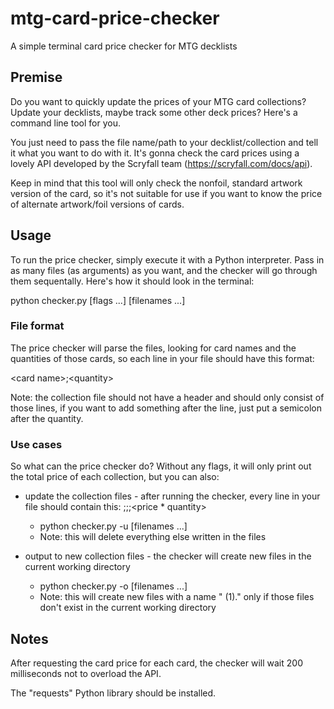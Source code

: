 # mtg-card-price-checker

A simple terminal card price checker for MTG decklists

## Premise

Do you want to quickly update the prices of your MTG card collections? Update your decklists, maybe track some other deck prices? Here's a command line tool for you.

You just need to pass the file name/path to your decklist/collection and tell it what you want to do with it. It's gonna check the card prices using a lovely API developed by the Scryfall team (https://scryfall.com/docs/api).

Keep in mind that this tool will only check the nonfoil, standard artwork version of the card, so it's not suitable for use if you want to know the price of alternate artwork/foil versions of cards.

## Usage

To run the price checker, simply execute it with a Python interpreter. Pass in as many files (as arguments) as you want, and the checker will go through them sequentally. Here's how it should look in the terminal:

python checker.py [flags ...] [filenames ...]

### File format

The price checker will parse the files, looking for card names and the quantities of those cards, so each line in your file should have this format:

\<card name\>;\<quantity\>

Note: the collection file should not have a header and should only consist of those lines, if you want to add something after the line, just put a semicolon after the quantity.

### Use cases

So what can the price checker do? Without any flags, it will only print out the total price of each collection, but you can also:

* update the collection files - after running the checker, every line in your file should contain this: <card name>;<quantity>;<card price>;<price * quantity>
  - python checker.py -u [filenames ...]
  - Note: this will delete everything else written in the files

* output to new collection files - the checker will create new files in the current working directory
  - python checker.py -o [filenames ...]
  - Note: this will create new files with a name "<previous file name> (1).<extension>" only if those files don't exist in the current working directory

## Notes

After requesting the card price for each card, the checker will wait 200 milliseconds not to overload the API.

The "requests" Python library should be installed.
